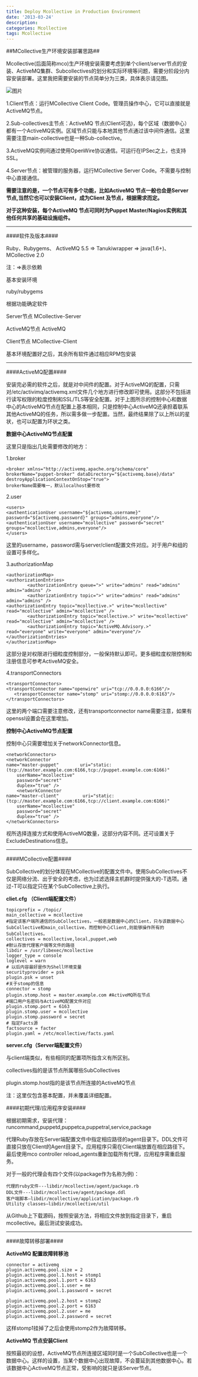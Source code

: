 ```yaml
---
title: Deploy Mcollective in Production Environment
date: '2013-03-24'
description:
categories: Mcollective
tags: Mcollective
---
```


##MCollective生产环境安装部署思路##

Mcollective(后面简称mco)生产环境安装需要考虑到单个client/server节点的安装、ActiveMQ集群、Subcollectives的划分和实际环境等问题，需要分阶段分内容安装部署。这里我把需要安装的节点简单分为三类，具体表示请见图。
 
![图片]({{urls.media}}/mcollective/mco-deploy.png)

1.Client节点：运行MCollective Client Code。管理员操作中心，它可以直接就是ActiveMQ节点。

2.Sub-collectives主节点：ActiveMQ 节点(Client可选)，每个区域（数据中心）都有一个ActiveMQ实例。区域节点只能与本地其他节点通过该中间件通信。这里需要注意main-collective也是一种Sub-collective。

3.ActiveMQ实例间通过使用OpenWire协议通信。可运行在IPSec之上，也支持SSL。

4.Server节点：被管理的服务器，运行MCollective Server Code。不需要与控制中心直接通信。

<strong>需要注意的是，一个节点可有多个功能，比如ActiveMQ 节点一般也会是Server 节点,当然它也可以安装Client，成为Client 及节点，根据需求而定。

对于这种安装，每个ActiveMQ 节点可同时为Puppet Master/Nagios实例和其他任何共享的基础设施组件。</strong>

***

####软件及版本####

Ruby、Rubygems、 ActiveMQ 5.5 => Tanukiwrapper => java(1.6+)、 MCollective 2.0

注：=>表示依赖

基本安装环境

ruby/rubygems

根据功能确定软件

Server节点  MCollective-Server

ActiveMQ节点  ActiveMQ

Client节点 MCollective-Client

基本环境配置好之后，其余所有软件通过相应RPM包安装

***

####ActiveMQ配置####

安装完必需的软件之后，就是对中间件的配置。对于ActiveMQ的配置，只需对/etc/activimq/activemq.xml文件几个地方进行修改即可使用。这部分不包括进行读写权限的粒度控制和SSL/TLS等安全配置。对于上图所示的控制中心和数据中心的ActiveMQ节点在配置上基本相同，只是控制中心ActiveMQ还承担着联系其他ActiveMQ的任务，所以需多做一步配置。当然，最终结果除了以上所以的星状，也可以配置为环状之类。

<strong>数据中心ActiveMQ节点配置</strong>

这里只是指出几处需要修改的地方：

1.broker

    <broker xmlns="http://activemq.apache.org/schema/core" brokerName="puppet-broker" dataDirectory="${activemq.base}/data" destroyApplicationContextOnStop="true">
    brokerName需要唯一，默认localhost要修改
    
2.user

    <users> 
    <authenticationUser username="${activemq.username}" password="${activemq.password}" groups="admins,everyone"/>
    <authenticationUser username="mcollective" password="secret" groups="mcollective,admins,everyone"/>
    </users>

这里的username，password需与server/client配置文件对应。对于用户和组的设置可多样化。

3.authorizationMap

    <authorizationMap>
    <authorizationEntries>
            <authorizationEntry queue=">" write="admins" read="admins" admin="admins" />
            <authorizationEntry topic=">" write="admins" read="admins" admin="admins" />
    <authorizationEntry topic="mcollective.>" write="mcollective" read="mcollective" admin="mcollective" />
            <authorizationEntry topic="mcollective.>" write="mcollective" read="mcollective" admin="mcollective" />
            <authorizationEntry topic="ActiveMQ.Advisory.>" read="everyone" write="everyone" admin="everyone"/>
    </authorizationEntries>
    </authorizationMap>

这部分是对权限进行细粒度控制部分，一般保持默认即可。更多细粒度权限控制和注册信息可参考ActiveMQ安全。

4.transportConnectors

    <transportConnectors>
    <transportConnector name="openwire" uri="tcp://0.0.0.0:6166"/>
       <transportConnector name="stomp" uri="stomp://0.0.0.0:6163"/>
    </transportConnectors>

这里的两个端口需要注意修改，还有transportconnector name需要注意，如果有openssl设置会在这里增加。

<strong>控制中心ActiveMQ节点配置</strong>

控制中心只需要增加关于networkConnector信息。

    <networkConnectors>
    <networkConnector
    name="master-puppet"        uri="static:(tcp://master.example.com:6166,tcp://puppet.example.com:6166)" 
        userName="mcollective" 
        password="secret" 
        duplex="true" />
        <networkConnector 
    name="master-client"         uri="static:(tcp://master.example.com:6166,tcp://client.example.com:6166)" 
        userName="mcollective" 
        password="secret" 
        duplex="true" />
    </networkConnectors>

视所选择连接方式和使用ActiveMQ数量，这部分内容不同。还可设置关于ExcludeDestinations信息。

***

####MCollective配置####

SubCollective的划分体现在MCollective的配置文件中。使用SubCollectives不仅是网络分流、出于安全的考虑，也为过滤选择主机群时提供强大的-T选项。通过-T可以指定只在某个SubCollective上执行。

<strong>cliet.cfg （Client端配置文件）</strong>

    topicprefix = /topic/
    main_collective = mcollective
    #指定该客户端所通信的SubCollectives，一般若是数据中心的Client，只与该数据中心SubCollective和main_collective，而控制中心Client,则能够操作所有的SubCollectives。
    collectives = mcollective,local,puppet,web 
    #默认存放代理客户端等文件的路径
    libdir = /usr/libexec/mcollective
    logger_type = console
    loglevel = warn
    # 以后内容最好是作为Shell环境变量
    securityprovider = psk
    plugin.psk = unset
    #关于stomp的信息
    connector = stomp
    plugin.stomp.host = master.example.com #ActiveMQ所在节点
    #端口用户名密码与ActiveMQ配置文件对应
    plugin.stomp.port = 6163
    plugin.stomp.user = mcollective
    plugin.stomp.password = secret
    # 指定Facts源
    factsource = facter
    plugin.yaml = /etc/mcollective/facts.yaml

<strong>server.cfg（Server端配置文件）</strong>

与client端类似，有些相同的配置项所指含义有所区别。

collectives指的是该节点所属哪些SubCollectives

plugin.stomp.host指的是该节点所连接的ActiveMQ节点

注：这里仅包含基本配置，并未覆盖详细配置。

####初期代理/应用程序安装####

根据初期需求，安装代理：runcommand,puppetd,puppetca,puppetral,service,package

代理Ruby存放在Server端配置文件中指定相应路径的agent目录下。DDL文件可直接只放在Client的Agent目录下。应用程序只需在Client端放置在相应路径下。最后使用mco controller reload_agents重新加载所有代理，应用程序需重启服务。

对于一般的代理会有四个文件(以package作为名称为例)：

    代理的ruby文件---libdir/mcollective/agent/package.rb
    DDL文件---libdir/mcollective/agent/package.ddl
    客户端脚本—libdir/mcollective/application/package.rb
    Utility classes—libdir/mcollective/util

从Github上下载源码，按照安装方法，将相应文件放到指定目录下，重启mcollective。最后测试安装成功。

***

####故障转移部署####

<strong>ActiveMQ 配置故障转移池</strong>

    connector = activemq
    plugin.activemq.pool.size = 2
    plugin.activemq.pool.1.host = stomp1
    plugin.activemq.pool.1.port = 6163
    plugin.activemq.pool.1.user = me
    plugin.activemq.pool.1.password = secret

    plugin.activemq.pool.2.host = stomp2
    plugin.activemq.pool.2.port = 6163
    plugin.activemq.pool.2.user = me
    plugin.activemq.pool.2.password = secret
    
这样stomp1挂掉了之后会使用stomp2作为故障转移。

<strong>ActiveMQ 节点安装Client</strong>

按照最初的设想，ActiveMQ节点所连接区域同时是一个SubCollective也是一个数据中心。这样的设置，当某个数据中心出现故障，不会蔓延到其他数据中心。若该数据中心ActiveMQ节点正常，受影响的就只是该Server节点。

